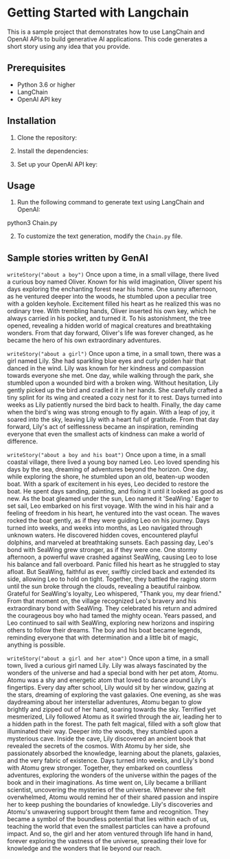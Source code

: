 
# Getting Started with Langchain

This is a sample project that demonstrates how to use LangChain and OpenAI APIs to build generative AI applications.
This code generates a short story using any idea that you provide.

## Prerequisites

- Python 3.6 or higher
- LangChain
- OpenAI API key

## Installation

1. Clone the repository:


2. Install the dependencies:


3. Set up your OpenAI API key:


## Usage

1. Run the following command to generate text using LangChain and OpenAI:


python3 Chain.py


2. To customize the text generation, modify the `Chain.py` file.


## Sample stories written by GenAI

`writeStory("about a boy")`
Once upon a time, in a small village, there lived a curious boy named Oliver. Known for his wild imagination, Oliver spent his days exploring the enchanting forest near his home. One sunny afternoon, as he ventured deeper into the woods, he stumbled upon a peculiar tree with a golden keyhole. Excitement filled his heart as he realized this was no ordinary tree. With trembling hands, Oliver inserted his own key, which he always carried in his pocket, and turned it. To his astonishment, the tree opened, revealing a hidden world of magical creatures and breathtaking wonders. From that day forward, Oliver's life was forever changed, as he became the hero of his own extraordinary adventures.

`writeStory("about a girl")`
Once upon a time, in a small town, there was a girl named Lily. She had sparkling blue eyes and curly golden hair that danced in the wind. Lily was known for her kindness and compassion towards everyone she met. One day, while walking through the park, she stumbled upon a wounded bird with a broken wing. Without hesitation, Lily gently picked up the bird and cradled it in her hands. She carefully crafted a tiny splint for its wing and created a cozy nest for it to rest. Days turned into weeks as Lily patiently nursed the bird back to health. Finally, the day came when the bird's wing was strong enough to fly again. With a leap of joy, it soared into the sky, leaving Lily with a heart full of gratitude. From that day forward, Lily's act of selflessness became an inspiration, reminding everyone that even the smallest acts of kindness can make a world of difference.

`writeStory("about a boy and his boat")`
Once upon a time, in a small coastal village, there lived a young boy named Leo. Leo loved spending his days by the sea, dreaming of adventures beyond the horizon. One day, while exploring the shore, he stumbled upon an old, beaten-up wooden boat.
With a spark of excitement in his eyes, Leo decided to restore the boat. He spent days sanding, painting, and fixing it until it looked as good as new. As the boat gleamed under the sun, Leo named it 'SeaWing.'
Eager to set sail, Leo embarked on his first voyage. With the wind in his hair and a feeling of freedom in his heart, he ventured into the vast ocean. The waves rocked the boat gently, as if they were guiding Leo on his journey.
Days turned into weeks, and weeks into months, as Leo navigated through unknown waters. He discovered hidden coves, encountered playful dolphins, and marveled at breathtaking sunsets. Each passing day, Leo's bond with SeaWing grew stronger, as if they were one.
One stormy afternoon, a powerful wave crashed against SeaWing, causing Leo to lose his balance and fall overboard. Panic filled his heart as he struggled to stay afloat. But SeaWing, faithful as ever, swiftly circled back and extended its side, allowing Leo to hold on tight.
Together, they battled the raging storm until the sun broke through the clouds, revealing a beautiful rainbow. Grateful for SeaWing's loyalty, Leo whispered, "Thank you, my dear friend."
From that moment on, the village recognized Leo's bravery and his extraordinary bond with SeaWing. They celebrated his return and admired the courageous boy who had tamed the mighty ocean.
Years passed, and Leo continued to sail with SeaWing, exploring new horizons and inspiring others to follow their dreams. The boy and his boat became legends, reminding everyone that with determination and a little bit of magic, anything is possible.


`writeStory("about a girl and her atom")`
Once upon a time, in a small town, lived a curious girl named Lily. Lily was always fascinated by the wonders of the universe and had a special bond with her pet atom, Atomu. Atomu was a shy and energetic atom that loved to dance around Lily's fingertips.
Every day after school, Lily would sit by her window, gazing at the stars, dreaming of exploring the vast galaxies. One evening, as she was daydreaming about her interstellar adventures, Atomu began to glow brightly and zipped out of her hand, soaring towards the sky.
Terrified yet mesmerized, Lily followed Atomu as it swirled through the air, leading her to a hidden path in the forest. The path felt magical, filled with a soft glow that illuminated their way. Deeper into the woods, they stumbled upon a mysterious cave.
Inside the cave, Lily discovered an ancient book that revealed the secrets of the cosmos. With Atomu by her side, she passionately absorbed the knowledge, learning about the planets, galaxies, and the very fabric of existence.
Days turned into weeks, and Lily's bond with Atomu grew stronger. Together, they embarked on countless adventures, exploring the wonders of the universe within the pages of the book and in their imaginations.
As time went on, Lily became a brilliant scientist, uncovering the mysteries of the universe. Whenever she felt overwhelmed, Atomu would remind her of their shared passion and inspire her to keep pushing the boundaries of knowledge.
Lily's discoveries and Atomu's unwavering support brought them fame and recognition. They became a symbol of the boundless potential that lies within each of us, teaching the world that even the smallest particles can have a profound impact.
And so, the girl and her atom ventured through life hand in hand, forever exploring the vastness of the universe, spreading their love for knowledge and the wonders that lie beyond our reach.
